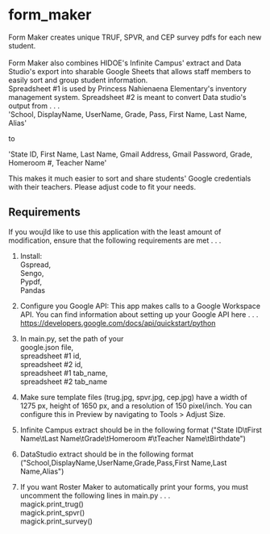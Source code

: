 # form_maker
Form Maker creates unique TRUF, SPVR, and CEP survey pdfs for each new student.  
<br />
Form Maker also combines HIDOE's Infinite Campus' extract and Data Studio's export into sharable Google Sheets that allows staff members to easily sort and group student information.  
Spreadsheet #1 is used by Princess Nahienaena Elementary's inventory management system.  Spreadsheet #2 is meant to convert Data studio's output from . . . <br />
'School, DisplayName, UserName, Grade, Pass, First Name, Last Name, Alias' 

to <br />

'State ID, First Name, Last Name, Gmail Address, Gmail Password, Grade, Homeroom #, Teacher Name' <br />

This makes it much easier to sort and share students' Google credentials with their teachers. Please adjust code to fit your needs.  <br />

## Requirements
If you woujld like to use this application with the least amount of modification, ensure that the following requirements are met . . . <br />
1.  Install: <br />
        Gspread, <br />
        Sengo, <br />
        Pypdf, <br />
        Pandas <br />

2.  Configure you Google API: This app makes calls to a Google Workspace API. You can find information about setting up your Google API here . . . <br />
    https://developers.google.com/docs/api/quickstart/python <br />

3.  In main.py, set the path of your <br />
        google.json file, <br />
        spreadsheet #1 id, <br />
        spreadsheet #2 id, <br />
        spreadsheet #1 tab_name, <br />
        spreadsheet #2 tab_name <br />

4.  Make sure template files (trug.jpg, spvr.jpg, cep.jpg) have a width of 1275 px, height of 1650 px, and a resolution of 150 pixel/inch.
    You can configure this in Preview by navigating to Tools > Adjust Size. <br />

5.  Infinite Campus extract should be in the following format ("State ID\tFirst Name\tLast Name\tGrade\tHomeroom #\tTeacher Name\tBirthdate") <br />

6.  DataStudio extract should be in the following format ("School,DisplayName,UserName,Grade,Pass,First Name,Last Name,Alias") <br />

7.  If you want Roster Maker to automatically print your forms, you must uncomment the following lines in main.py . . . <br />
        magick.print_trug() <br />
        magick.print_spvr() <br />
        magick.print_survey() <br />
